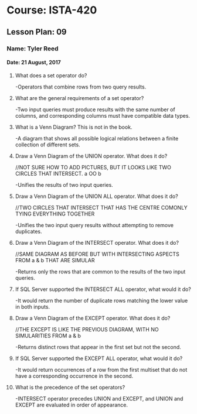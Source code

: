 # Course: ISTA-420
## Lesson Plan: 09
### Name: Tyler Reed
#### Date: 21 August, 2017

1. What does a set operator do?

	-Operators that combine rows from two query results.
1. What are the general requirements of a set operator?

	-Two input queries must produce results with the same number of columns, and corresponding columns must have compatible data types. 
1. What is a Venn Diagram? This is not in the book.

	-A diagram that shows all possible logical relations between a finite collection of different sets.
1. Draw a Venn Diagram of the UNION operator. What does it do?

	
	//NOT SURE HOW TO ADD PICTURES, BUT IT LOOKS LIKE TWO CIRCLES THAT INTERSECT.  a OO b
	
	
	-Unifies the results of two input queries.
1. Draw a Venn Diagram of the UNION ALL operator. What does it do?

	
	//TWO CIRCLES THAT INTERSECT THAT HAS THE CENTRE COMONLY TYING EVERYTHING TOGETHER
	
	
	-Unifies the two input query results without attempting to remove duplicates. 
1. Draw a Venn Diagram of the INTERSECT operator. What does it do?

	
	//SAME DIAGRAM AS BEFORE BUT WITH INTERSECTING ASPECTS FROM a & b THAT ARE SIMULAR
	
	
	-Returns only the rows that are common to the results of the two input queries. 
1. If SQL Server supported the INTERSECT ALL operator, what would it do?

	-It would return the number of duplicate rows matching the lower value in both inputs.
1. Draw a Venn Diagram of the EXCEPT operator. What does it do?

	
	//THE EXCEPT IS LIKE THE PREVIOUS DIAGRAM, WITH NO SIMULARITIES FROM a & b 
	
	
	-Returns distinct rows that appear in the first set but not the second.  
1. If SQL Server supported the EXCEPT ALL operator, what would it do?

	-It would return occurrences of a row from the first multiset that do not have a corresponding occurrence in the second.
1. What is the precedence of the set operators?

	-INTERSECT operator precedes UNION and EXCEPT, and UNION and EXCEPT are evaluated in order of appearance. 